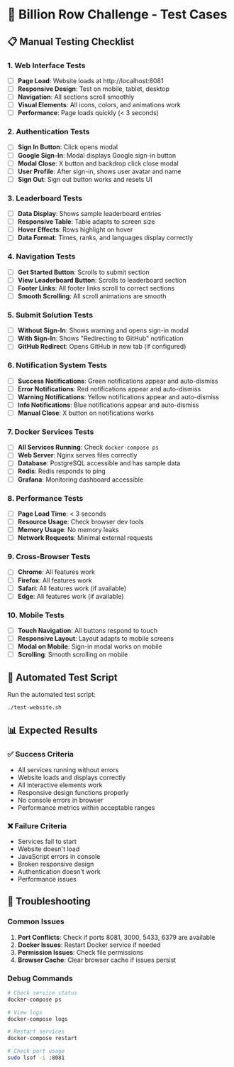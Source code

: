 # 🧪 Billion Row Challenge - Test Cases

## 📋 Manual Testing Checklist

### 1. **Web Interface Tests**
- [ ] **Page Load**: Website loads at http://localhost:8081
- [ ] **Responsive Design**: Test on mobile, tablet, desktop
- [ ] **Navigation**: All sections scroll smoothly
- [ ] **Visual Elements**: All icons, colors, and animations work
- [ ] **Performance**: Page loads quickly (< 3 seconds)

### 2. **Authentication Tests**
- [ ] **Sign In Button**: Click opens modal
- [ ] **Google Sign-In**: Modal displays Google sign-in button
- [ ] **Modal Close**: X button and backdrop click close modal
- [ ] **User Profile**: After sign-in, shows user avatar and name
- [ ] **Sign Out**: Sign out button works and resets UI

### 3. **Leaderboard Tests**
- [ ] **Data Display**: Shows sample leaderboard entries
- [ ] **Responsive Table**: Table adapts to screen size
- [ ] **Hover Effects**: Rows highlight on hover
- [ ] **Data Format**: Times, ranks, and languages display correctly

### 4. **Navigation Tests**
- [ ] **Get Started Button**: Scrolls to submit section
- [ ] **View Leaderboard Button**: Scrolls to leaderboard section
- [ ] **Footer Links**: All footer links scroll to correct sections
- [ ] **Smooth Scrolling**: All scroll animations are smooth

### 5. **Submit Solution Tests**
- [ ] **Without Sign-In**: Shows warning and opens sign-in modal
- [ ] **With Sign-In**: Shows "Redirecting to GitHub" notification
- [ ] **GitHub Redirect**: Opens GitHub in new tab (if configured)

### 6. **Notification System Tests**
- [ ] **Success Notifications**: Green notifications appear and auto-dismiss
- [ ] **Error Notifications**: Red notifications appear and auto-dismiss
- [ ] **Warning Notifications**: Yellow notifications appear and auto-dismiss
- [ ] **Info Notifications**: Blue notifications appear and auto-dismiss
- [ ] **Manual Close**: X button on notifications works

### 7. **Docker Services Tests**
- [ ] **All Services Running**: Check `docker-compose ps`
- [ ] **Web Server**: Nginx serves files correctly
- [ ] **Database**: PostgreSQL accessible and has sample data
- [ ] **Redis**: Redis responds to ping
- [ ] **Grafana**: Monitoring dashboard accessible

### 8. **Performance Tests**
- [ ] **Page Load Time**: < 3 seconds
- [ ] **Resource Usage**: Check browser dev tools
- [ ] **Memory Usage**: No memory leaks
- [ ] **Network Requests**: Minimal external requests

### 9. **Cross-Browser Tests**
- [ ] **Chrome**: All features work
- [ ] **Firefox**: All features work
- [ ] **Safari**: All features work (if available)
- [ ] **Edge**: All features work (if available)

### 10. **Mobile Tests**
- [ ] **Touch Navigation**: All buttons respond to touch
- [ ] **Responsive Layout**: Layout adapts to mobile screens
- [ ] **Modal on Mobile**: Sign-in modal works on mobile
- [ ] **Scrolling**: Smooth scrolling on mobile

## 🚀 Automated Test Script

Run the automated test script:
```bash
./test-website.sh
```

## 📊 Expected Results

### ✅ Success Criteria
- All services running without errors
- Website loads and displays correctly
- All interactive elements work
- Responsive design functions properly
- No console errors in browser
- Performance metrics within acceptable ranges

### ❌ Failure Criteria
- Services fail to start
- Website doesn't load
- JavaScript errors in console
- Broken responsive design
- Authentication doesn't work
- Performance issues

## 🔧 Troubleshooting

### Common Issues
1. **Port Conflicts**: Check if ports 8081, 3000, 5433, 6379 are available
2. **Docker Issues**: Restart Docker service if needed
3. **Permission Issues**: Check file permissions
4. **Browser Cache**: Clear browser cache if issues persist

### Debug Commands
```bash
# Check service status
docker-compose ps

# View logs
docker-compose logs

# Restart services
docker-compose restart

# Check port usage
sudo lsof -i :8081
```
